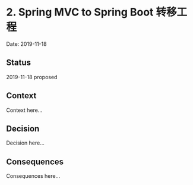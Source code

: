 # 2. Spring MVC to Spring Boot 转移工程

Date: 2019-11-18

## Status

2019-11-18 proposed

## Context

Context here...

## Decision

Decision here...

## Consequences

Consequences here...
